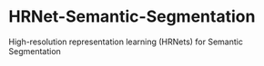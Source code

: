 # HRNet-Semantic-Segmentation
High-resolution representation learning (HRNets) for Semantic Segmentation
